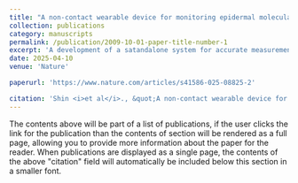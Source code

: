 ```yaml
---
title: "A non-contact wearable device for monitoring epidermal molecular flux"
collection: publications
category: manuscripts
permalink: /publication/2009-10-01-paper-title-number-1
excerpt: 'A development of a satandalone system for accurate measurement of epidermal fluxes of gaseous substances.'
date: 2025-04-10
venue: 'Nature'

paperurl: 'https://www.nature.com/articles/s41586-025-08825-2'

citation: 'Shin <i>et al</i>., &quot;A non-contact wearable device for monitoring epidermal molecular flux,&quot; <i>Nature</i>, 640, <b>2025</b>.'
---
```

The contents above will be part of a list of publications, if the user clicks the link for the publication than the contents of section will be rendered as a full page, allowing you to provide more information about the paper for the reader. When publications are displayed as a single page, the contents of the above "citation" field will automatically be included below this section in a smaller font.
